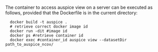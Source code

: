 The container to access auspice view on a server can be executed as follows, provided that the Dockerfile is in the current directory: 
```
  docker build -t auspice . 
  # retrieve correct docker image id
  docker run -dit #image id
  docker ps #retrieve container id
  docker exec #container_id auspice view --datasetDir path_to_auspice_ncov/
```
